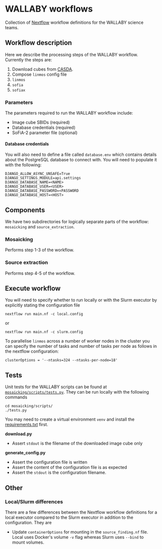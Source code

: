# WALLABY workflows

Collection of [Nextflow](https://www.nextflow.io/) workflow definitions for the WALLABY science teams.

<!-- TODO(austin): Tests and linting CI -->

## Workflow description

Here we describe the processing steps of the WALLABY workflow. Currently the steps are:
 
1. Download cubes from [CASDA](https://data.csiro.au/collections/domain/casdaObservation/search/).
2. Compose `linmos` config file
3. `linmos`
4. `sofia`
5. `sofiax`

### Parameters

The parameters required to run the WALLABY workflow include:

* Image cube SBIDs (required)
* Database credentials (required)
* SoFiA-2 parameter file (optional)

#### Database credentials

You will also need to define a file called `database.env` which contains details about the PostgreSQL database to connect with. You will need to populate it with the following:

```
DJANGO_ALLOW_ASYNC_UNSAFE=True
DJANGO_SETTINGS_MODULE=api.settings
DJANGO_DATABASE_NAME=<NAME>
DJANGO_DATABASE_USER=<USER>
DJANGO_DATABASE_PASSWORD=<PASSWORD
DJANGO_DATABASE_HOST=<HOST>
```

## Components

We have two subdirectories for logically separate parts of the workflow: `mosaicking` and `source_extraction`. 

### Mosaicking

Performs step 1-3 of the workflow.

### Source extraction

Performs step 4-5 of the workflow.

## Execute workflow

You will need to specify whether to run locally or with the Slurm executor by explicitly stating the configuration file

```
nextflow run main.nf -c local.config
```

or

```
nextflow run main.nf -c slurm.config
```

To parallelise `linmos` across a number of worker nodes in the cluster you can specify the number of tasks and number of tasks per node as follows in the nextflow configuration:

```
clusterOptions = '--ntasks=324 --ntasks-per-node=18'
```

## Tests

Unit tests for the WALLABY scripts can be found at [`mosaicking/scripts/tests.py`](mosaicking/scripts/tests.py). They can be run locally with the following commands

```
cd mosaicking/scripts/
./tests.py
```

You may need to create a virtual environment `venv` and install the [requirements.txt](mosiacking/requirements.txt) first.

**download.py**

* Assert `stdout` is the filename of the downloaded image cube only

**generate_config.py**

* Assert the configuration file is written
* Assert the content of the configuration file is as expected
* Assert the `stdout` is the configuration filename.

## Other

### Local/Slurm differences

There are a few differences between the Nextflow workflow definitions for a local executor compared to the Slurm executor in addition to the configuration. They are

* Update `containerOptions` for mounting in the `source_finding.nf` file. Local uses Docker's volume `-v` flag whereas Slurm uses `--bind` to mount volumes.
